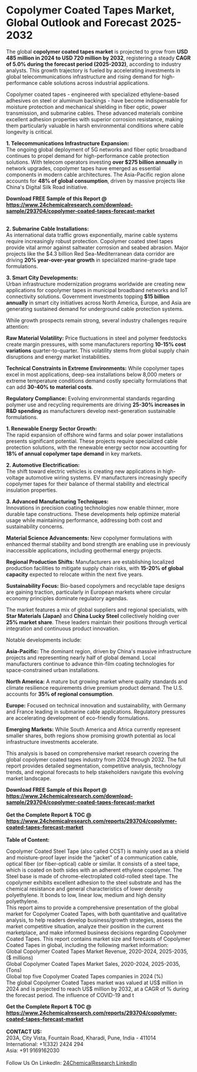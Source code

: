<h1>Copolymer Coated Tapes Market, Global Outlook and Forecast 2025-2032</h1><p>The global <strong>copolymer coated tapes market</strong> is projected to grow from <strong>USD 485 million in 2024 to USD 720 million by 2032</strong>, registering a steady <strong>CAGR of 5.0% during the forecast period (2025-2032)</strong>, according to industry analysts. This growth trajectory is fueled by accelerating investments in global telecommunications infrastructure and rising demand for high-performance cable solutions across industrial applications.</p><p>Copolymer coated tapes - engineered with specialized ethylene-based adhesives on steel or aluminum backings - have become indispensable for moisture protection and mechanical shielding in fiber optic, power transmission, and submarine cables. These advanced materials combine excellent adhesion properties with superior corrosion resistance, making them particularly valuable in harsh environmental conditions where cable longevity is critical.</p><p><strong>1. Telecommunications Infrastructure Expansion:</strong><br>
The ongoing global deployment of 5G networks and fiber optic broadband continues to propel demand for high-performance cable protection solutions. With telecom operators investing <strong>over $275 billion annually</strong> in network upgrades, copolymer tapes have emerged as essential components in modern cable architectures. The Asia-Pacific region alone accounts for <strong>48% of global consumption</strong>, driven by massive projects like China's Digital Silk Road initiative.</p><div><b>Download FREE Sample of this Report @ 
            <a href="https://www.24chemicalresearch.com/download-sample/293704/copolymer-coated-tapes-forecast-market">
            https://www.24chemicalresearch.com/download-sample/293704/copolymer-coated-tapes-forecast-market</a></b></div><br><p><strong>2. Submarine Cable Installations:</strong><br>
As international data traffic grows exponentially, marine cable systems require increasingly robust protection. Copolymer coated steel tapes provide vital armor against saltwater corrosion and seabed abrasion. Major projects like the $4.3 billion Red Sea-Mediterranean data corridor are driving <strong>20% year-over-year growth</strong> in specialized marine-grade tape formulations.</p><p><strong>3. Smart City Developments:</strong><br>
Urban infrastructure modernization programs worldwide are creating new applications for copolymer tapes in municipal broadband networks and IoT connectivity solutions. Government investments topping <strong>$15 billion annually</strong> in smart city initiatives across North America, Europe, and Asia are generating sustained demand for underground cable protection systems.</p><p>While growth prospects remain strong, several industry challenges require attention:</p><p><strong>Raw Material Volatility:</strong> Price fluctuations in steel and polymer feedstocks create margin pressures, with some manufacturers reporting <strong>10-15% cost variations</strong> quarter-to-quarter. This volatility stems from global supply chain disruptions and energy market instabilities.</p><p><strong>Technical Constraints in Extreme Environments:</strong> While copolymer tapes excel in most applications, deep-sea installations below 8,000 meters or extreme temperature conditions demand costly specialty formulations that can add <strong>30-40% to material costs</strong>.</p><p><strong>Regulatory Compliance:</strong> Evolving environmental standards regarding polymer use and recycling requirements are driving <strong>25-30% increases in R&amp;D spending</strong> as manufacturers develop next-generation sustainable formulations.</p><p><strong>1. Renewable Energy Sector Growth:</strong><br>
The rapid expansion of offshore wind farms and solar power installations presents significant potential. These projects require specialized cable protection solutions, with the renewable energy sector now accounting for <strong>18% of annual copolymer tape demand</strong> in key markets.</p><p><strong>2. Automotive Electrification:</strong><br>
The shift toward electric vehicles is creating new applications in high-voltage automotive wiring systems. EV manufacturers increasingly specify copolymer tapes for their balance of thermal stability and electrical insulation properties.</p><p><strong>3. Advanced Manufacturing Techniques:</strong><br>
Innovations in precision coating technologies now enable thinner, more durable tape constructions. These developments help optimize material usage while maintaining performance, addressing both cost and sustainability concerns.</p><p><strong>Material Science Advancements:</strong> New copolymer formulations with enhanced thermal stability and bond strength are enabling use in previously inaccessible applications, including geothermal energy projects.</p><p><strong>Regional Production Shifts:</strong> Manufacturers are establishing localized production facilities to mitigate supply chain risks, with <strong>15-20% of global capacity</strong> expected to relocate within the next five years.</p><p><strong>Sustainability Focus:</strong> Bio-based copolymers and recyclable tape designs are gaining traction, particularly in European markets where circular economy principles dominate regulatory agendas.</p><p>The market features a mix of global suppliers and regional specialists, with <strong>Star Materials (Japan)</strong> and <strong>China Lucky Steel</strong> collectively holding over <strong>25% market share</strong>. These leaders maintain their positions through vertical integration and continuous product innovation.</p><p>Notable developments include:</p><p><strong>Asia-Pacific:</strong> The dominant region, driven by China's massive infrastructure projects and representing nearly half of global demand. Local manufacturers continue to advance thin-film coating technologies for space-constrained urban installations.</p><p><strong>North America:</strong> A mature but growing market where quality standards and climate resilience requirements drive premium product demand. The U.S. accounts for <strong>35% of regional consumption</strong>.</p><p><strong>Europe:</strong> Focused on technical innovation and sustainability, with Germany and France leading in submarine cable applications. Regulatory pressures are accelerating development of eco-friendly formulations.</p><p><strong>Emerging Markets:</strong> While South America and Africa currently represent smaller shares, both regions show promising growth potential as local infrastructure investments accelerate.</p><p>This analysis is based on comprehensive market research covering the global copolymer coated tapes industry from 2024 through 2032. The full report provides detailed segmentation, competitive analysis, technology trends, and regional forecasts to help stakeholders navigate this evolving market landscape.</p><div><b>Download FREE Sample of this Report @ 
            <a href="https://www.24chemicalresearch.com/download-sample/293704/copolymer-coated-tapes-forecast-market">
            https://www.24chemicalresearch.com/download-sample/293704/copolymer-coated-tapes-forecast-market</a></b></div><br><div><b>Get the Complete Report & TOC @ 
            <a href="https://www.24chemicalresearch.com/reports/293704/copolymer-coated-tapes-forecast-market">
            https://www.24chemicalresearch.com/reports/293704/copolymer-coated-tapes-forecast-market</a></b></div><br>
            <b>Table of Content:</b><p>Copolymer Coated Steel Tape (also called CCST) is mainly used as a shield and moisture-proof layer inside the "jacket" of a communication cable, optical fiber (or fiber-optical) cable or similar. It consists of a steel tape, which is coated on both sides with an adherent ethylene copolymer. The Steel base is made of chrome-electroplated cold-rolled steel tape. The copolymer exhibits excellent adhesion to the steel substrate and has the chemical resistance and general characteristics of lower density polyethylene. It bonds to low, linear low, medium and high density polyethylene.<br />
This report aims to provide a comprehensive presentation of the global market for Copolymer Coated Tapes, with both quantitative and qualitative analysis, to help readers develop business/growth strategies, assess the market competitive situation, analyze their position in the current marketplace, and make informed business decisions regarding Copolymer Coated Tapes. This report contains market size and forecasts of Copolymer Coated Tapes in global, including the following market information:<br />
Global Copolymer Coated Tapes Market Revenue, 2020-2024, 2025-2035, ($ millions)<br />
Global Copolymer Coated Tapes Market Sales, 2020-2024, 2025-2035, (Tons)<br />
Global top five Copolymer Coated Tapes companies in 2024 (%)<br />
The global Copolymer Coated Tapes market was valued at US$ million in 2024 and is projected to reach US$ million by 2032, at a CAGR of % during the forecast period. The influence of COVID-19 and t</p><div><b>Get the Complete Report & TOC @ 
            <a href="https://www.24chemicalresearch.com/reports/293704/copolymer-coated-tapes-forecast-market">
            https://www.24chemicalresearch.com/reports/293704/copolymer-coated-tapes-forecast-market</a></b></div><br><b>CONTACT US:</b><br>
            203A, City Vista, Fountain Road, Kharadi, Pune, India - 411014<br>
            International: +1(332) 2424 294<br>
            Asia: +91 9169162030 <br><br>
            Follow Us On LinkedIn: <a href="https://www.linkedin.com/company/24chemicalresearch/">24ChemicalResearch LinkedIn</a>